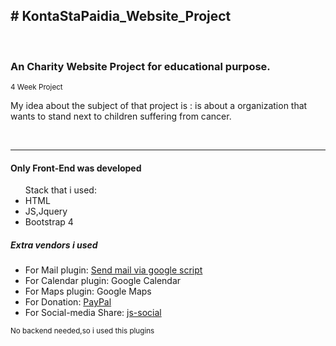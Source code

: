 <h2># KontaStaPaidia_Website_Project</h2>
<br>
<h3>An Charity Website Project  for educational purpose.</h3>
<small>4 Week Project</small>
<br>
     <p>My idea about the subject of that project is : is about a organization that wants to stand next to children suffering from cancer.</p>
  <br>
  <hr>
  <h4>Only Front-End was developed</h4>
       <ul> 
              Stack that i used:
              <li>HTML</li>
              <li>JS,Jquery</li>
              <li>Bootstrap 4</li>
       </ul>
       <h5>Extra vendors i used</h5>
       <ul>
            <li>For Mail plugin: <a href="https://www.npmjs.com/package/html-form-send-email-via-google-script-without-server">Send mail via google script</a></li>
     <li>For Calendar plugin: Google Calendar</li>
     <li>For Maps plugin: Google Maps</li>
     <li>For Donation: <a href="https://developer.paypal.com/">PayPal</a></li>
     <li>For Social-media Share: <a href="http://js-socials.com/docs/">js-social</a> </li>   
      </ul>
       
  <small>No backend needed,so i used this plugins</small>
